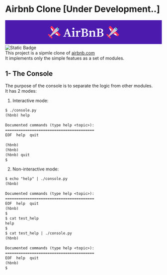 # Airbnb Clone [Under Development..]
![Project Banner](./images/banner.png)\
![Static Badge](https://img.shields.io/badge/By%20-%20Ahmed%20Aboalesaad-a)\
This project is a sipmle clone of [airbnb.com](https://airbnb.com)\
It implements only the simple featues as a set of modules.

## 1- The Console
The purpose of the console is to separate the logic from other modules.\
It has 2 modes:

1. Interactive mode:
```
$ ./console.py
(hbnb) help

Documented commands (type help <topic>):
========================================
EOF  help  quit

(hbnb) 
(hbnb) 
(hbnb) quit
$
```

2. Non-interactive mode:
```
$ echo "help" | ./console.py
(hbnb)

Documented commands (type help <topic>):
========================================
EOF  help  quit
(hbnb) 
$
$ cat test_help
help
$
$ cat test_help | ./console.py
(hbnb)

Documented commands (type help <topic>):
========================================
EOF  help  quit
(hbnb) 
$
```
